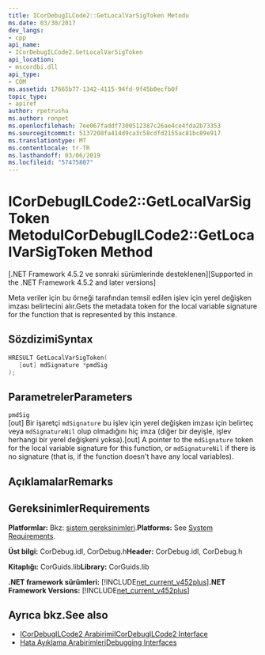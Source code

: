 ```yaml
---
title: ICorDebugILCode2::GetLocalVarSigToken Metodu
ms.date: 03/30/2017
dev_langs:
- cpp
api_name:
- ICorDebugILCode2.GetLocalVarSigToken
api_location:
- mscordbi.dll
api_type:
- COM
ms.assetid: 17665b77-1342-4115-94fd-9f45b0ecfb0f
topic_type:
- apiref
author: rpetrusha
ms.author: ronpet
ms.openlocfilehash: 7ee067faddf7300512387c26ae4ce4fda2b73353
ms.sourcegitcommit: 5137208fa414d9ca3c58cdfd2155ac81bc89e917
ms.translationtype: MT
ms.contentlocale: tr-TR
ms.lasthandoff: 03/06/2019
ms.locfileid: "57475807"
---
```

# <a name="icordebugilcode2getlocalvarsigtoken-method"></a><span data-ttu-id="a45e0-102">ICorDebugILCode2::GetLocalVarSigToken Metodu</span><span class="sxs-lookup"><span data-stu-id="a45e0-102">ICorDebugILCode2::GetLocalVarSigToken Method</span></span>
<span data-ttu-id="a45e0-103">[.NET Framework 4.5.2 ve sonraki sürümlerinde desteklenen]</span><span class="sxs-lookup"><span data-stu-id="a45e0-103">[Supported in the .NET Framework 4.5.2 and later versions]</span></span>  
  
 <span data-ttu-id="a45e0-104">Meta veriler için bu örneği tarafından temsil edilen işlev için yerel değişken imzası belirtecini alır.</span><span class="sxs-lookup"><span data-stu-id="a45e0-104">Gets the metadata token for the local variable signature for the function that is represented by this instance.</span></span>  
  
## <a name="syntax"></a><span data-ttu-id="a45e0-105">Sözdizimi</span><span class="sxs-lookup"><span data-stu-id="a45e0-105">Syntax</span></span>  
  
```cpp
HRESULT GetLocalVarSigToken(  
   [out] mdSignature *pmdSig  
);  
```  
  
## <a name="parameters"></a><span data-ttu-id="a45e0-106">Parametreler</span><span class="sxs-lookup"><span data-stu-id="a45e0-106">Parameters</span></span>  
 `pmdSig`  
 <span data-ttu-id="a45e0-107">[out] Bir işaretçi `mdSignature` bu işlev için yerel değişken imzası için belirteç veya `mdSignatureNil` olup olmadığını hiç imza (diğer bir deyişle, işlev herhangi bir yerel değişkeni yoksa).</span><span class="sxs-lookup"><span data-stu-id="a45e0-107">[out] A pointer to the `mdSignature` token for the local variable signature for this function, or `mdSignatureNil` if there is no signature (that is, if the function doesn't have any local variables).</span></span>  
  
## <a name="remarks"></a><span data-ttu-id="a45e0-108">Açıklamalar</span><span class="sxs-lookup"><span data-stu-id="a45e0-108">Remarks</span></span>  
  
## <a name="requirements"></a><span data-ttu-id="a45e0-109">Gereksinimler</span><span class="sxs-lookup"><span data-stu-id="a45e0-109">Requirements</span></span>  
 <span data-ttu-id="a45e0-110">**Platformlar:** Bkz: [sistem gereksinimleri](../../../../docs/framework/get-started/system-requirements.md).</span><span class="sxs-lookup"><span data-stu-id="a45e0-110">**Platforms:** See [System Requirements](../../../../docs/framework/get-started/system-requirements.md).</span></span>  
  
 <span data-ttu-id="a45e0-111">**Üst bilgi:** CorDebug.idl, CorDebug.h</span><span class="sxs-lookup"><span data-stu-id="a45e0-111">**Header:** CorDebug.idl, CorDebug.h</span></span>  
  
 <span data-ttu-id="a45e0-112">**Kitaplığı:** CorGuids.lib</span><span class="sxs-lookup"><span data-stu-id="a45e0-112">**Library:** CorGuids.lib</span></span>  
  
 <span data-ttu-id="a45e0-113">**.NET framework sürümleri:** [!INCLUDE[net_current_v452plus](../../../../includes/net-current-v452plus-md.md)]</span><span class="sxs-lookup"><span data-stu-id="a45e0-113">**.NET Framework Versions:** [!INCLUDE[net_current_v452plus](../../../../includes/net-current-v452plus-md.md)]</span></span>  
  
## <a name="see-also"></a><span data-ttu-id="a45e0-114">Ayrıca bkz.</span><span class="sxs-lookup"><span data-stu-id="a45e0-114">See also</span></span>
- [<span data-ttu-id="a45e0-115">ICorDebugILCode2 Arabirimi</span><span class="sxs-lookup"><span data-stu-id="a45e0-115">ICorDebugILCode2 Interface</span></span>](../../../../docs/framework/unmanaged-api/debugging/icordebugilcode2-interface.md)
- [<span data-ttu-id="a45e0-116">Hata Ayıklama Arabirimleri</span><span class="sxs-lookup"><span data-stu-id="a45e0-116">Debugging Interfaces</span></span>](../../../../docs/framework/unmanaged-api/debugging/debugging-interfaces.md)
